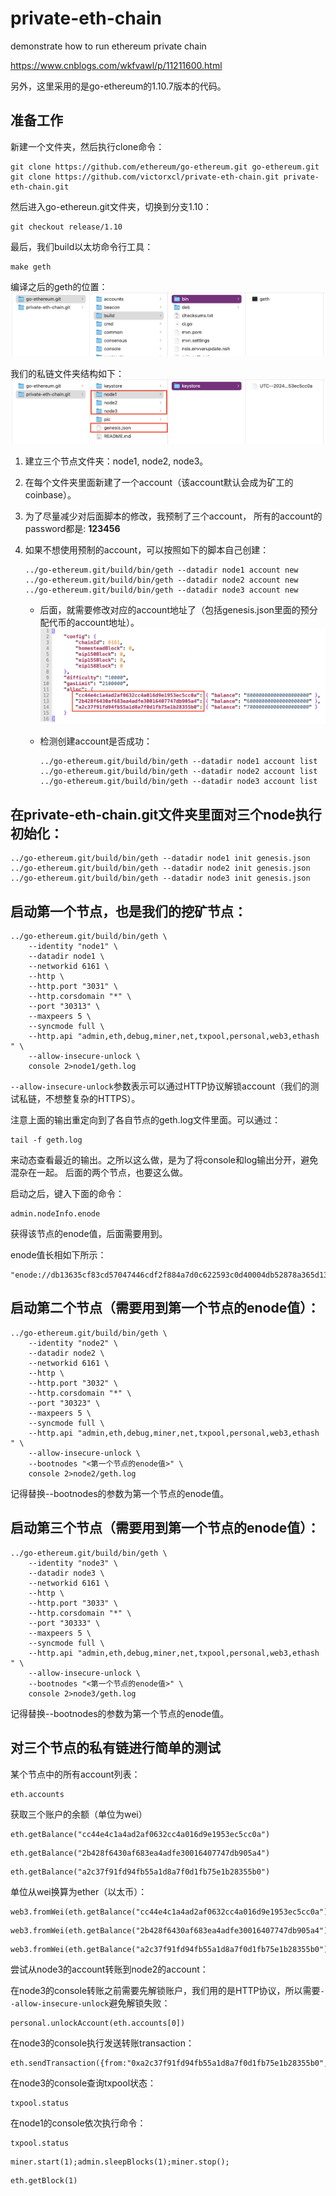 # private-eth-chain
demonstrate how to run ethereum private chain

https://www.cnblogs.com/wkfvawl/p/11211600.html

另外，这里采用的是go-ethereum的1.10.7版本的代码。

## 准备工作
新建一个文件夹，然后执行clone命令：

```
git clone https://github.com/ethereum/go-ethereum.git go-ethereum.git 
git clone https://github.com/victorxcl/private-eth-chain.git private-eth-chain.git
```

然后进入go-ethereun.git文件夹，切换到分支1.10：
```
git checkout release/1.10
```

最后，我们build以太坊命令行工具：
```
make geth
```

编译之后的geth的位置：
![文件夹结构](pic/folders01.png)

我们的私链文件夹结构如下：
![文件夹结构](pic/folders02.png)

1. 建立三个节点文件夹：node1, node2, node3。

2. 在每个文件夹里面新建了一个account（该account默认会成为矿工的coinbase）。

3. 为了尽量减少对后面脚本的修改，我预制了三个account，
   所有的account的password都是: **123456**
   
4. 如果不想使用预制的account，可以按照如下的脚本自己创建：
    ```
    ../go-ethereum.git/build/bin/geth --datadir node1 account new
    ../go-ethereum.git/build/bin/geth --datadir node2 account new
    ../go-ethereum.git/build/bin/geth --datadir node3 account new
    ```
    - 后面，就需要修改对应的account地址了（包括genesis.json里面的预分配代币的account地址）。
    ![文件夹结构](pic/genesis.png)

   - 检测创建account是否成功：
        ```
        ../go-ethereum.git/build/bin/geth --datadir node1 account list
        ../go-ethereum.git/build/bin/geth --datadir node2 account list
        ../go-ethereum.git/build/bin/geth --datadir node3 account list
        ```

## 在private-eth-chain.git文件夹里面对三个node执行初始化：
```
../go-ethereum.git/build/bin/geth --datadir node1 init genesis.json
../go-ethereum.git/build/bin/geth --datadir node2 init genesis.json
../go-ethereum.git/build/bin/geth --datadir node3 init genesis.json
```

## 启动第一个节点，也是我们的挖矿节点：

```
../go-ethereum.git/build/bin/geth \
    --identity "node1" \
    --datadir node1 \
    --networkid 6161 \
    --http \
    --http.port "3031" \
    --http.corsdomain "*" \
    --port "30313" \
    --maxpeers 5 \
    --syncmode full \
    --http.api "admin,eth,debug,miner,net,txpool,personal,web3,ethash " \
    --allow-insecure-unlock \
    console 2>node1/geth.log
```

```--allow-insecure-unlock```参数表示可以通过HTTP协议解锁account（我们的测试私链，不想整复杂的HTTPS）。

注意上面的输出重定向到了各自节点的geth.log文件里面。可以通过：

```
tail -f geth.log
```
来动态查看最近的输出。之所以这么做，是为了将console和log输出分开，避免混杂在一起。
后面的两个节点，也要这么做。

启动之后，键入下面的命令：
```
admin.nodeInfo.enode
```
获得该节点的enode值，后面需要用到。

enode值长相如下所示：
```
"enode://db13635cf83cd57047446cdf2f884a7d0c622593c0d40004db52878a365d1314e3160585d5128f32ce7b5a27ec5cd0cf90db37fc821593af6a9f5c5e3024d65d@127.0.0.1:30313"
```


## 启动第二个节点（需要用到第一个节点的enode值）：
```
../go-ethereum.git/build/bin/geth \
    --identity "node2" \
    --datadir node2 \
    --networkid 6161 \
    --http \
    --http.port "3032" \
    --http.corsdomain "*" \
    --port "30323" \
    --maxpeers 5 \
    --syncmode full \
    --http.api "admin,eth,debug,miner,net,txpool,personal,web3,ethash " \
    --allow-insecure-unlock \
    --bootnodes "<第一个节点的enode值>" \
    console 2>node2/geth.log
```
记得替换--bootnodes的参数为第一个节点的enode值。

## 启动第三个节点（需要用到第一个节点的enode值）：
```
../go-ethereum.git/build/bin/geth \
    --identity "node3" \
    --datadir node3 \
    --networkid 6161 \
    --http \
    --http.port "3033" \
    --http.corsdomain "*" \
    --port "30333" \
    --maxpeers 5 \
    --syncmode full \
    --http.api "admin,eth,debug,miner,net,txpool,personal,web3,ethash " \
    --allow-insecure-unlock \
    --bootnodes "<第一个节点的enode值>" \
    console 2>node3/geth.log
```

记得替换--bootnodes的参数为第一个节点的enode值。

## 对三个节点的私有链进行简单的测试

某个节点中的所有account列表：
```
eth.accounts
```

获取三个账户的余额（单位为wei）
```
eth.getBalance("cc44e4c1a4ad2af0632cc4a016d9e1953ec5cc0a")
```
```
eth.getBalance("2b428f6430af683ea4adfe30016407747db905a4")
```
```
eth.getBalance("a2c37f91fd94fb55a1d8a7f0d1fb75e1b28355b0")
```

单位从wei换算为ether（以太币）：
```
web3.fromWei(eth.getBalance("cc44e4c1a4ad2af0632cc4a016d9e1953ec5cc0a"),'ether')
```
```
web3.fromWei(eth.getBalance("2b428f6430af683ea4adfe30016407747db905a4"),'ether')
```
```
web3.fromWei(eth.getBalance("a2c37f91fd94fb55a1d8a7f0d1fb75e1b28355b0"),'ether')
```

尝试从node3的account转账到node2的account：

在node3的console转账之前需要先解锁账户，我们用的是HTTP协议，所以需要```--allow-insecure-unlock```避免解锁失败：
```
personal.unlockAccount(eth.accounts[0])
```

在node3的console执行发送转账transaction：
```
eth.sendTransaction({from:"0xa2c37f91fd94fb55a1d8a7f0d1fb75e1b28355b0",to:"0x2b428f6430af683ea4adfe30016407747db905a4",value:web3.toWei(5,'ether')})
```

在node3的console查询txpool状态：
```
txpool.status
```

在node1的console依次执行命令：
```
txpool.status
```
```
miner.start(1);admin.sleepBlocks(1);miner.stop();
```
```
eth.getBlock(1)
```
